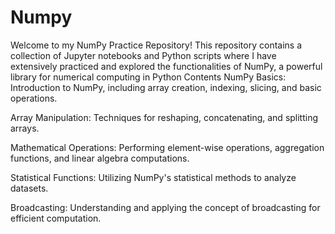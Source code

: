 # Numpy
Welcome to my NumPy Practice Repository! This repository contains a collection of Jupyter notebooks and Python scripts where I have extensively practiced and explored the functionalities of NumPy, a powerful library for numerical computing in Python
Contents
NumPy Basics: Introduction to NumPy, including array creation, indexing, slicing, and basic operations.

Array Manipulation: Techniques for reshaping, concatenating, and splitting arrays.

Mathematical Operations: Performing element-wise operations, aggregation functions, and linear algebra computations.

Statistical Functions: Utilizing NumPy's statistical methods to analyze datasets.

Broadcasting: Understanding and applying the concept of broadcasting for efficient computation.
